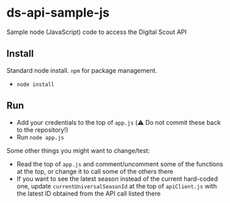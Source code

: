 # ds-api-sample-js

Sample node (JavaScript) code to access the Digital Scout API

## Install

Standard node install. `npm` for package management.

- `node install`

## Run

- Add your credentials to the top of `app.js` (:warning: Do not commit these back to the repository!)
- Run `node app.js`

Some other things you might want to change/test:

- Read the top of `app.js` and comment/uncomment some of the functions at the top, or change it to call some of the others there
- If you want to see the latest season instead of the current hard-coded one, update `currentUniversalSeasonId` at the top of `apiClient.js` with the latest ID obtained from the API call listed there